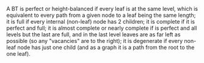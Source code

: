 A BT is perfect or height-balanced if every leaf is at the same level, which is equivalent to every path from a given node to a leaf being the same length; it is full if every internal (non-leaf) node has 2 children; it is complete if it is perfect and full; it is almost complete or nearly complete if is perfect and all levels but the last are full, and in the last level leaves are as far left as possible (so any "vacancies" are to the right); it is degenerate if every non-leaf node has just one child (and as a graph it is a path from the root to the one leaf).
